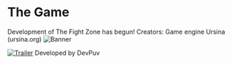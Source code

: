 # The Game
Development of The Fight Zone has begun!
Creators:
Game engine Ursina (ursina.org)
![Banner](/docs/made_with_ursina.jpg)

[![Trailer](/docs/ursina_trailer_preview.webp)](https://youtu.be/j71j88oCTNo)
Developed by DevPuv

